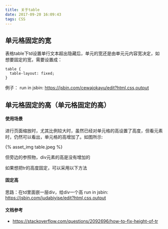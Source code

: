 ```yaml
---
title: 关于table
date: 2017-09-20 16:09:43
tags: CSS
---
```


## 单元格固定的宽
表格table下td设置单行文本超出隐藏后，单元的宽还是由单元元内容宽决定，如想要固定的宽，需要设置成：
```
table {
  table-layout: fixed;
}
```
例子：
run in jsbin: https://jsbin.com/cewajokayu/edit?html,css,output


## 单元格固定的高（单元格固定的高）
#### 使用场景
进行页面缩放时，尤其比例较大时，虽然已经对单元格的高设置了高度，但看元素时，仍然可以看出，单元格的高增加了。如图所示:
<div style="width: 650px">
  {% asset_img table.jpeg %}
</div>

但旁边的参照物，div元素的高是没有增加的

如果想把tr的高度固定，可以采用以下方法

#### 固定高
思路：在td里面嵌一层div，给div一个高
run in jsbin: https://jsbin.com/judabiyise/edit?html,css,output

#### 文档参考
- https://stackoverflow.com/questions/2092696/how-to-fix-height-of-tr

